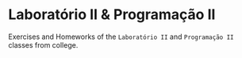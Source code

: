 # Laboratório II & Programação II

Exercises and Homeworks of the `Laboratório II` and `Programação II` classes from college.
